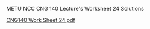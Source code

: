 METU NCC CNG 140 Lecture's Worksheet 24 Solutions


[CNG140 Work Sheet 24.pdf](https://github.com/user-attachments/files/19602139/CNG140.Work.Sheet.24.pdf)
